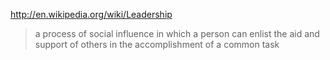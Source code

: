 
http://en.wikipedia.org/wiki/Leadership

> a process of social influence in which a person can enlist the aid and support of others in the accomplishment of a common task

